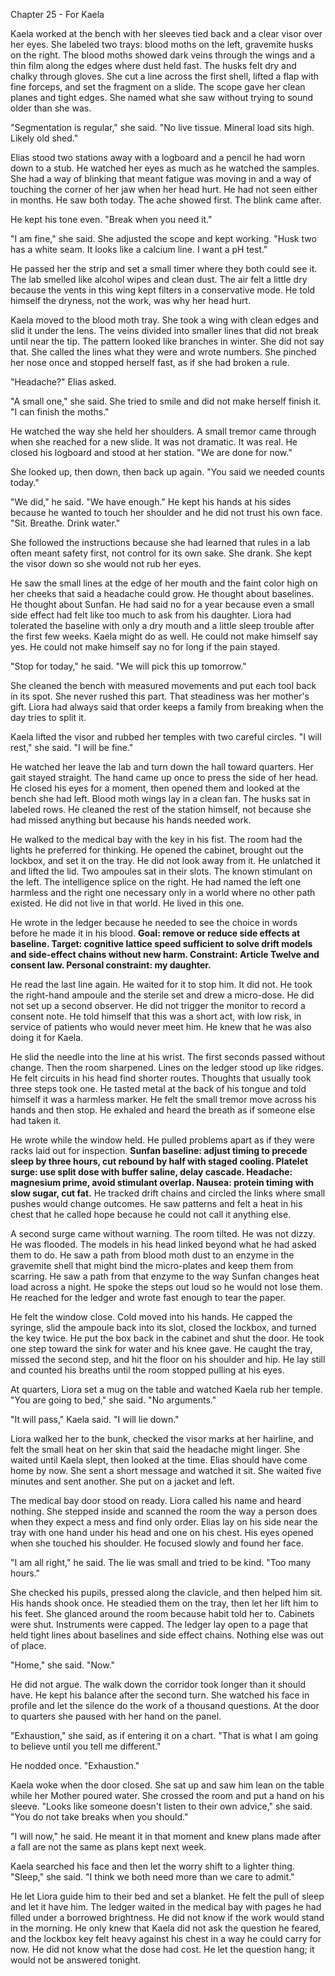 Chapter 25 - For Kaela

Kaela worked at the bench with her sleeves tied back and a clear visor over her eyes. She labeled two trays: blood moths on the left, gravemite husks on the right. The blood moths showed dark veins through the wings and a thin film along the edges where dust held fast. The husks felt dry and chalky through gloves. She cut a line across the first shell, lifted a flap with fine forceps, and set the fragment on a slide. The scope gave her clean planes and tight edges. She named what she saw without trying to sound older than she was.

"Segmentation is regular," she said. "No live tissue. Mineral load sits high. Likely old shed."

Elias stood two stations away with a logboard and a pencil he had worn down to a stub. He watched her eyes as much as he watched the samples. She had a way of blinking that meant fatigue was moving in and a way of touching the corner of her jaw when her head hurt. He had not seen either in months. He saw both today. The ache showed first. The blink came after.

He kept his tone even. "Break when you need it."

"I am fine," she said. She adjusted the scope and kept working. "Husk two has a white seam. It looks like a calcium line. I want a pH test."

He passed her the strip and set a small timer where they both could see it. The lab smelled like alcohol wipes and clean dust. The air felt a little dry because the vents in this wing kept filters in a conservative mode. He told himself the dryness, not the work, was why her head hurt.

Kaela moved to the blood moth tray. She took a wing with clean edges and slid it under the lens. The veins divided into smaller lines that did not break until near the tip. The pattern looked like branches in winter. She did not say that. She called the lines what they were and wrote numbers. She pinched her nose once and stopped herself fast, as if she had broken a rule.

"Headache?" Elias asked.

"A small one," she said. She tried to smile and did not make herself finish it. "I can finish the moths."

He watched the way she held her shoulders. A small tremor came through when she reached for a new slide. It was not dramatic. It was real. He closed his logboard and stood at her station. "We are done for now."

She looked up, then down, then back up again. "You said we needed counts today."

"We did," he said. "We have enough." He kept his hands at his sides because he wanted to touch her shoulder and he did not trust his own face. "Sit. Breathe. Drink water."

She followed the instructions because she had learned that rules in a lab often meant safety first, not control for its own sake. She drank. She kept the visor down so she would not rub her eyes.

He saw the small lines at the edge of her mouth and the faint color high on her cheeks that said a headache could grow. He thought about baselines. He thought about Sunfan. He had said no for a year because even a small side effect had felt like too much to ask from his daughter. Liora had tolerated the baseline with only a dry mouth and a little sleep trouble after the first few weeks. Kaela might do as well. He could not make himself say yes. He could not make himself say no for long if the pain stayed.

"Stop for today," he said. "We will pick this up tomorrow."

She cleaned the bench with measured movements and put each tool back in its spot. She never rushed this part. That steadiness was her mother's gift. Liora had always said that order keeps a family from breaking when the day tries to split it.

Kaela lifted the visor and rubbed her temples with two careful circles. "I will rest," she said. "I will be fine."

He watched her leave the lab and turn down the hall toward quarters. Her gait stayed straight. The hand came up once to press the side of her head. He closed his eyes for a moment, then opened them and looked at the bench she had left. Blood moth wings lay in a clean fan. The husks sat in labeled rows. He cleaned the rest of the station himself, not because she had missed anything but because his hands needed work.

He walked to the medical bay with the key in his fist. The room had the lights he preferred for thinking. He opened the cabinet, brought out the lockbox, and set it on the tray. He did not look away from it. He unlatched it and lifted the lid. Two ampoules sat in their slots. The known stimulant on the left. The intelligence splice on the right. He had named the left one harmless and the right one necessary only in a world where no other path existed. He did not live in that world. He lived in this one.

He wrote in the ledger because he needed to see the choice in words before he made it in his blood. **Goal: remove or reduce side effects at baseline. Target: cognitive lattice speed sufficient to solve drift models and side-effect chains without new harm. Constraint: Article Twelve and consent law. Personal constraint: my daughter.**

He read the last line again. He waited for it to stop him. It did not. He took the right-hand ampoule and the sterile set and drew a micro-dose. He did not set up a second observer. He did not trigger the monitor to record a consent note. He told himself that this was a short act, with low risk, in service of patients who would never meet him. He knew that he was also doing it for Kaela.

He slid the needle into the line at his wrist. The first seconds passed without change. Then the room sharpened. Lines on the ledger stood up like ridges. He felt circuits in his head find shorter routes. Thoughts that usually took three steps took one. He tasted metal at the back of his tongue and told himself it was a harmless marker. He felt the small tremor move across his hands and then stop. He exhaled and heard the breath as if someone else had taken it.

He wrote while the window held. He pulled problems apart as if they were racks laid out for inspection. **Sunfan baseline: adjust timing to precede sleep by three hours, cut rebound by half with staged cooling. Platelet surge: use split dose with buffer saline, delay cascade. Headache: magnesium prime, avoid stimulant overlap. Nausea: protein timing with slow sugar, cut fat.** He tracked drift chains and circled the links where small pushes would change outcomes. He saw patterns and felt a heat in his chest that he called hope because he could not call it anything else.

A second surge came without warning. The room tilted. He was not dizzy. He was flooded. The models in his head linked beyond what he had asked them to do. He saw a path from blood moth dust to an enzyme in the gravemite shell that might bind the micro-plates and keep them from scarring. He saw a path from that enzyme to the way Sunfan changes heat load across a night. He spoke the steps out loud so he would not lose them. He reached for the ledger and wrote fast enough to tear the paper.

He felt the window close. Cold moved into his hands. He capped the syringe, slid the ampoule back into its slot, closed the lockbox, and turned the key twice. He put the box back in the cabinet and shut the door. He took one step toward the sink for water and his knee gave. He caught the tray, missed the second step, and hit the floor on his shoulder and hip. He lay still and counted his breaths until the room stopped pulling at his eyes.

At quarters, Liora set a mug on the table and watched Kaela rub her temple. "You are going to bed," she said. "No arguments."

"It will pass," Kaela said. "I will lie down."

Liora walked her to the bunk, checked the visor marks at her hairline, and felt the small heat on her skin that said the headache might linger. She waited until Kaela slept, then looked at the time. Elias should have come home by now. She sent a short message and watched it sit. She waited five minutes and sent another. She put on a jacket and left.

The medical bay door stood on ready. Liora called his name and heard nothing. She stepped inside and scanned the room the way a person does when they expect a mess and find only order. Elias lay on his side near the tray with one hand under his head and one on his chest. His eyes opened when she touched his shoulder. He focused slowly and found her face.

"I am all right," he said. The lie was small and tried to be kind. "Too many hours."

She checked his pupils, pressed along the clavicle, and then helped him sit. His hands shook once. He steadied them on the tray, then let her lift him to his feet. She glanced around the room because habit told her to. Cabinets were shut. Instruments were capped. The ledger lay open to a page that held tight lines about baselines and side effect chains. Nothing else was out of place.

"Home," she said. "Now."

He did not argue. The walk down the corridor took longer than it should have. He kept his balance after the second turn. She watched his face in profile and let the silence do the work of a thousand questions. At the door to quarters she paused with her hand on the panel.

"Exhaustion," she said, as if entering it on a chart. "That is what I am going to believe until you tell me different."

He nodded once. "Exhaustion."

Kaela woke when the door closed. She sat up and saw him lean on the table while her Mother poured water. She crossed the room and put a hand on his sleeve. "Looks like someone doesn\'t listen to their own advice," she said. "You do not take breaks when you should."

"I will now," he said. He meant it in that moment and knew plans made after a fall are not the same as plans kept next week.

Kaela searched his face and then let the worry shift to a lighter thing. "Sleep," she said. "I think we both need more than we care to admit."

He let Liora guide him to their bed and set a blanket. He felt the pull of sleep and let it have him. The ledger waited in the medical bay with pages he had filled under a borrowed brightness. He did not know if the work would stand in the morning. He only knew that Kaela did not ask the question he feared, and the lockbox key felt heavy against his chest in a way he could carry for now. He did not know what the dose had cost. He let the question hang; it would not be answered tonight.
